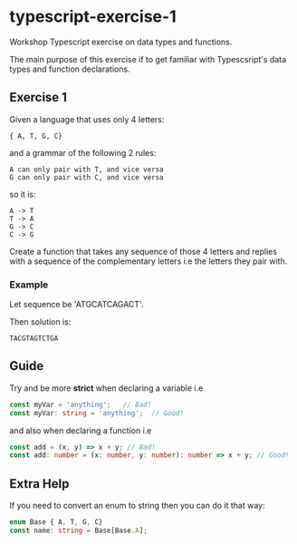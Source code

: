 # typescript-exercise-1
Workshop Typescript exercise on data types and functions.

The main purpose of this exercise if to get familiar with Typescsript's
data types and function declarations.


## Exercise 1


Given a language that uses only 4 letters:

```
{ A, T, G, C}
```

and a grammar of the following 2 rules:

```
A can only pair with T, and vice versa
G can only pair with C, and vice versa
```

so it is:

```
A -> T
T -> A
G -> C
C -> G
```

Create a function that takes any sequence of those 4 letters and replies
with a sequence of the complementary letters i.e the letters they pair with.

### Example

Let sequence be 'ATGCATCAGACT'.

Then solution is:

```
TACGTAGTCTGA
```

## Guide

Try and be more **strict** when declaring a variable i.e

```ts
const myVar = 'anything';   // Bad!
const myVar: string = 'anything';  // Good!
```

and also when declaring a function i.e

```ts
const add = (x, y) => x + y; // Bad!
const add: number = (x: number, y: number): number => x + y; // Good!
```

## Extra Help

If you need to convert an enum to string then you can do it that way:

```ts
enum Base { A, T, G, C}
const name: string = Base[Base.A];
```
